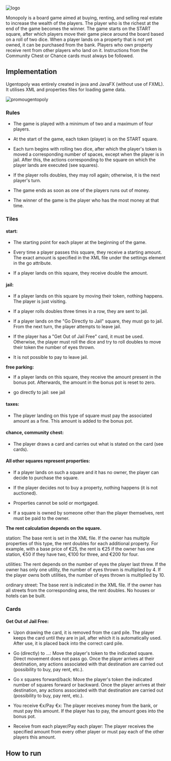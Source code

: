 ![logo](https://github.com/Kaya-Sem/Ugentopoly/assets/73200952/935a8bf4-17d0-4792-9ff6-4284ee30634e)


Monopoly is a board game aimed at buying, renting, and selling real estate to increase the wealth of the players. The player who is the richest at the end of the game becomes the winner. The game starts on the START square, after which players move their game piece around the board based on a roll of two dice. When a player lands on a property that is not yet owned, it can be purchased from the bank. Players who own property receive rent from other players who land on it. Instructions from the Community Chest or Chance cards must always be followed.

## Implementation

Ugentopoly was entirely created in java and JavaFX (without use of FXML). It utilises XML and properties files for loading game data.


![promougentopoly](https://github.com/Kaya-Sem/Ugentopoly/assets/73200952/4efe4c92-be94-4b7e-9ecb-d2eb042743b4)

### Rules

- The game is played with a minimum of two and a maximum of four players.

- At the start of the game, each token (player) is on the START square.

- Each turn begins with rolling two dice, after which the player's token is moved a corresponding number of spaces, except when the player is in jail.
After this, the actions corresponding to the square on which the player lands are executed (see squares).

- If the player rolls doubles, they may roll again; otherwise, it is the next player's turn.

- The game ends as soon as one of the players runs out of money.

- The winner of the game is the player who has the most money at that time.

### Tiles

#### start:

- The starting point for each player at the beginning of the game.

- Every time a player passes this square, they receive a starting amount. The exact amount is specified in the XML file under the settings element in the go attribute.

- If a player lands on this square, they receive double the amount.

#### jail:

- If a player lands on this square by moving their token, nothing happens. The player is just visiting.

- If a player rolls doubles three times in a row, they are sent to jail.

- If a player lands on the "Go Directly to Jail" square, they must go to jail. From the next turn, the player attempts to leave jail.

- If the player has a "Get Out of Jail Free" card, it must be used. Otherwise, the player must roll the dice and try to roll doubles to move their token the number of eyes thrown.

- It is not possible to pay to leave jail.


**free parking:**
        
- If a player lands on this square, they receive the amount present in the bonus pot. Afterwards, the amount in the bonus pot is reset to zero.

- go directly to jail: see jail


#### taxes:
        
- The player landing on this type of square must pay the associated amount as a fine. This amount is added to the bonus pot.
  
#### chance, community chest:
       
- The player draws a card and carries out what is stated on the card (see cards).

#### All other squares represent properties:
        
- If a player lands on such a square and it has no owner, the player can decide to purchase the square.
        
- If the player decides not to buy a property, nothing happens (it is not auctioned).
        
- Properties cannot be sold or mortgaged.
        
-  If a square is owned by someone other than the player themselves, rent must be paid to the owner.
        
**The rent calculation depends on the square.**

station:
                The base rent is set in the XML file.
                If the owner has multiple properties of this type, the rent doubles for each additional property. For example, with a base price of €25, the rent is €25 if the owner has one station, €50 if they have two, €100 for three, and €200 for four.
                
 utilities:
                The rent depends on the number of eyes the player last threw.
                If the owner has only one utility, the number of eyes thrown is multiplied by 4.
                If the player owns both utilities, the number of eyes thrown is multiplied by 10.
                
ordinary street:
                The base rent is indicated in the XML file.
                If the owner has all streets from the corresponding area, the rent doubles.
                No houses or hotels can be built.

### Cards

#### Get Out of Jail Free:

- Upon drawing the card, it is removed from the card pile. The player keeps the card until they are in jail, after which it is automatically used. After use, it is placed back into the correct card pile.

- Go (directly) to ...:
        Move the player's token to the indicated square. Direct movement does not pass go. Once the player arrives at their destination, any actions associated with that destination are carried out (possibility to buy, pay rent, etc.).
- Go x squares forward/back:
        Move the player's token the indicated number of squares forward or backward. Once the player arrives at their destination, any actions associated with that destination are carried out (possibility to buy, pay rent, etc.).
- You receive €x/Pay €x:
        The player receives money from the bank, or must pay this amount. If the player has to pay, the amount goes into the bonus pot.
- Receive from each player/Pay each player:
        The player receives the specified amount from every other player or must pay each of the other players this amount.

## How to run

